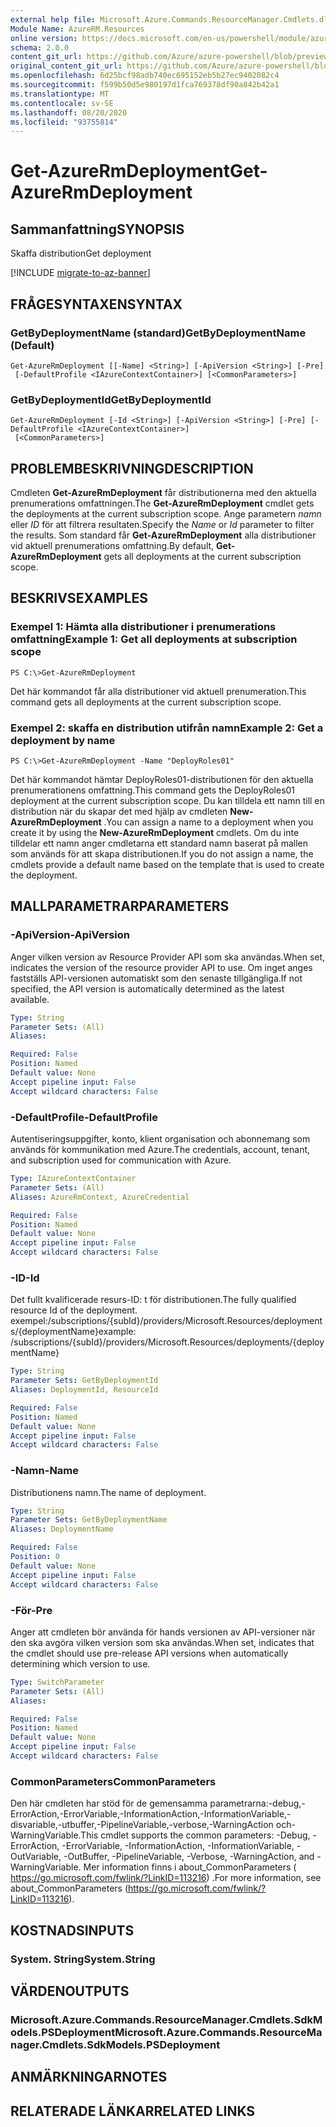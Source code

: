 ```yaml
---
external help file: Microsoft.Azure.Commands.ResourceManager.Cmdlets.dll-Help.xml
Module Name: AzureRM.Resources
online version: https://docs.microsoft.com/en-us/powershell/module/azurerm.resources/get-azurermdeployment
schema: 2.0.0
content_git_url: https://github.com/Azure/azure-powershell/blob/preview/src/ResourceManager/Resources/Commands.Resources/help/Get-AzureRmDeployment.md
original_content_git_url: https://github.com/Azure/azure-powershell/blob/preview/src/ResourceManager/Resources/Commands.Resources/help/Get-AzureRmDeployment.md
ms.openlocfilehash: 6d25bcf98adb740ec695152eb5b27ec9402082c4
ms.sourcegitcommit: f599b50d5e980197d1fca769378df90a842b42a1
ms.translationtype: MT
ms.contentlocale: sv-SE
ms.lasthandoff: 08/20/2020
ms.locfileid: "93755814"
---
```

# <span data-ttu-id="d55a8-101">Get-AzureRmDeployment</span><span class="sxs-lookup"><span data-stu-id="d55a8-101">Get-AzureRmDeployment</span></span>

## <span data-ttu-id="d55a8-102">Sammanfattning</span><span class="sxs-lookup"><span data-stu-id="d55a8-102">SYNOPSIS</span></span>
<span data-ttu-id="d55a8-103">Skaffa distribution</span><span class="sxs-lookup"><span data-stu-id="d55a8-103">Get deployment</span></span>

[!INCLUDE [migrate-to-az-banner](../../includes/migrate-to-az-banner.md)]

## <span data-ttu-id="d55a8-104">FRÅGESYNTAXEN</span><span class="sxs-lookup"><span data-stu-id="d55a8-104">SYNTAX</span></span>

### <span data-ttu-id="d55a8-105">GetByDeploymentName (standard)</span><span class="sxs-lookup"><span data-stu-id="d55a8-105">GetByDeploymentName (Default)</span></span>
```
Get-AzureRmDeployment [[-Name] <String>] [-ApiVersion <String>] [-Pre]
 [-DefaultProfile <IAzureContextContainer>] [<CommonParameters>]
```

### <span data-ttu-id="d55a8-106">GetByDeploymentId</span><span class="sxs-lookup"><span data-stu-id="d55a8-106">GetByDeploymentId</span></span>
```
Get-AzureRmDeployment [-Id <String>] [-ApiVersion <String>] [-Pre] [-DefaultProfile <IAzureContextContainer>]
 [<CommonParameters>]
```

## <span data-ttu-id="d55a8-107">PROBLEMBESKRIVNING</span><span class="sxs-lookup"><span data-stu-id="d55a8-107">DESCRIPTION</span></span>
<span data-ttu-id="d55a8-108">Cmdleten **Get-AzureRmDeployment** får distributionerna med den aktuella prenumerations omfattningen.</span><span class="sxs-lookup"><span data-stu-id="d55a8-108">The **Get-AzureRmDeployment** cmdlet gets the deployments at the current subscription scope.</span></span>
<span data-ttu-id="d55a8-109">Ange parametern *namn* eller *ID* för att filtrera resultaten.</span><span class="sxs-lookup"><span data-stu-id="d55a8-109">Specify the *Name* or *Id* parameter to filter the results.</span></span>
<span data-ttu-id="d55a8-110">Som standard får **Get-AzureRmDeployment** alla distributioner vid aktuell prenumerations omfattning.</span><span class="sxs-lookup"><span data-stu-id="d55a8-110">By default, **Get-AzureRmDeployment** gets all deployments at the current subscription scope.</span></span>

## <span data-ttu-id="d55a8-111">BESKRIVS</span><span class="sxs-lookup"><span data-stu-id="d55a8-111">EXAMPLES</span></span>

### <span data-ttu-id="d55a8-112">Exempel 1: Hämta alla distributioner i prenumerations omfattning</span><span class="sxs-lookup"><span data-stu-id="d55a8-112">Example 1: Get all deployments at subscription scope</span></span>
```
PS C:\>Get-AzureRmDeployment
```

<span data-ttu-id="d55a8-113">Det här kommandot får alla distributioner vid aktuell prenumeration.</span><span class="sxs-lookup"><span data-stu-id="d55a8-113">This command gets all deployments at the current subscription scope.</span></span>

### <span data-ttu-id="d55a8-114">Exempel 2: skaffa en distribution utifrån namn</span><span class="sxs-lookup"><span data-stu-id="d55a8-114">Example 2: Get a deployment by name</span></span>
```
PS C:\>Get-AzureRmDeployment -Name "DeployRoles01"
```

<span data-ttu-id="d55a8-115">Det här kommandot hämtar DeployRoles01-distributionen för den aktuella prenumerationens omfattning.</span><span class="sxs-lookup"><span data-stu-id="d55a8-115">This command gets the DeployRoles01 deployment at the current subscription scope.</span></span>
<span data-ttu-id="d55a8-116">Du kan tilldela ett namn till en distribution när du skapar det med hjälp av cmdleten **New-AzureRmDeployment** .</span><span class="sxs-lookup"><span data-stu-id="d55a8-116">You can assign a name to a deployment when you create it by using the **New-AzureRmDeployment** cmdlets.</span></span>
<span data-ttu-id="d55a8-117">Om du inte tilldelar ett namn anger cmdletarna ett standard namn baserat på mallen som används för att skapa distributionen.</span><span class="sxs-lookup"><span data-stu-id="d55a8-117">If you do not assign a name, the cmdlets provide a default name based on the template that is used to create the deployment.</span></span>

## <span data-ttu-id="d55a8-118">MALLPARAMETRAR</span><span class="sxs-lookup"><span data-stu-id="d55a8-118">PARAMETERS</span></span>

### <span data-ttu-id="d55a8-119">-ApiVersion</span><span class="sxs-lookup"><span data-stu-id="d55a8-119">-ApiVersion</span></span>
<span data-ttu-id="d55a8-120">Anger vilken version av Resource Provider API som ska användas.</span><span class="sxs-lookup"><span data-stu-id="d55a8-120">When set, indicates the version of the resource provider API to use.</span></span>
<span data-ttu-id="d55a8-121">Om inget anges fastställs API-versionen automatiskt som den senaste tillgängliga.</span><span class="sxs-lookup"><span data-stu-id="d55a8-121">If not specified, the API version is automatically determined as the latest available.</span></span>

```yaml
Type: String
Parameter Sets: (All)
Aliases:

Required: False
Position: Named
Default value: None
Accept pipeline input: False
Accept wildcard characters: False
```

### <span data-ttu-id="d55a8-122">-DefaultProfile</span><span class="sxs-lookup"><span data-stu-id="d55a8-122">-DefaultProfile</span></span>
<span data-ttu-id="d55a8-123">Autentiseringsuppgifter, konto, klient organisation och abonnemang som används för kommunikation med Azure.</span><span class="sxs-lookup"><span data-stu-id="d55a8-123">The credentials, account, tenant, and subscription used for communication with Azure.</span></span>

```yaml
Type: IAzureContextContainer
Parameter Sets: (All)
Aliases: AzureRmContext, AzureCredential

Required: False
Position: Named
Default value: None
Accept pipeline input: False
Accept wildcard characters: False
```

### <span data-ttu-id="d55a8-124">-ID</span><span class="sxs-lookup"><span data-stu-id="d55a8-124">-Id</span></span>
<span data-ttu-id="d55a8-125">Det fullt kvalificerade resurs-ID: t för distributionen.</span><span class="sxs-lookup"><span data-stu-id="d55a8-125">The fully qualified resource Id of the deployment.</span></span>
<span data-ttu-id="d55a8-126">exempel:/subscriptions/{subId}/providers/Microsoft.Resources/deployments/{deploymentName}</span><span class="sxs-lookup"><span data-stu-id="d55a8-126">example: /subscriptions/{subId}/providers/Microsoft.Resources/deployments/{deploymentName}</span></span>

```yaml
Type: String
Parameter Sets: GetByDeploymentId
Aliases: DeploymentId, ResourceId

Required: False
Position: Named
Default value: None
Accept pipeline input: False
Accept wildcard characters: False
```

### <span data-ttu-id="d55a8-127">-Namn</span><span class="sxs-lookup"><span data-stu-id="d55a8-127">-Name</span></span>
<span data-ttu-id="d55a8-128">Distributionens namn.</span><span class="sxs-lookup"><span data-stu-id="d55a8-128">The name of deployment.</span></span>

```yaml
Type: String
Parameter Sets: GetByDeploymentName
Aliases: DeploymentName

Required: False
Position: 0
Default value: None
Accept pipeline input: False
Accept wildcard characters: False
```

### <span data-ttu-id="d55a8-129">-För</span><span class="sxs-lookup"><span data-stu-id="d55a8-129">-Pre</span></span>
<span data-ttu-id="d55a8-130">Anger att cmdleten bör använda för hands versionen av API-versioner när den ska avgöra vilken version som ska användas.</span><span class="sxs-lookup"><span data-stu-id="d55a8-130">When set, indicates that the cmdlet should use pre-release API versions when automatically determining which version to use.</span></span>

```yaml
Type: SwitchParameter
Parameter Sets: (All)
Aliases:

Required: False
Position: Named
Default value: None
Accept pipeline input: False
Accept wildcard characters: False
```

### <span data-ttu-id="d55a8-131">CommonParameters</span><span class="sxs-lookup"><span data-stu-id="d55a8-131">CommonParameters</span></span>
<span data-ttu-id="d55a8-132">Den här cmdleten har stöd för de gemensamma parametrarna:-debug,-ErrorAction,-ErrorVariable,-InformationAction,-InformationVariable,-disvariable,-utbuffer,-PipelineVariable,-verbose,-WarningAction och-WarningVariable.</span><span class="sxs-lookup"><span data-stu-id="d55a8-132">This cmdlet supports the common parameters: -Debug, -ErrorAction, -ErrorVariable, -InformationAction, -InformationVariable, -OutVariable, -OutBuffer, -PipelineVariable, -Verbose, -WarningAction, and -WarningVariable.</span></span> <span data-ttu-id="d55a8-133">Mer information finns i about_CommonParameters ( https://go.microsoft.com/fwlink/?LinkID=113216) .</span><span class="sxs-lookup"><span data-stu-id="d55a8-133">For more information, see about_CommonParameters (https://go.microsoft.com/fwlink/?LinkID=113216).</span></span>

## <span data-ttu-id="d55a8-134">KOSTNADS</span><span class="sxs-lookup"><span data-stu-id="d55a8-134">INPUTS</span></span>

### <span data-ttu-id="d55a8-135">System. String</span><span class="sxs-lookup"><span data-stu-id="d55a8-135">System.String</span></span>

## <span data-ttu-id="d55a8-136">VÄRDEN</span><span class="sxs-lookup"><span data-stu-id="d55a8-136">OUTPUTS</span></span>

### <span data-ttu-id="d55a8-137">Microsoft.Azure.Commands.ResourceManager.Cmdlets.SdkModels.PSDeployment</span><span class="sxs-lookup"><span data-stu-id="d55a8-137">Microsoft.Azure.Commands.ResourceManager.Cmdlets.SdkModels.PSDeployment</span></span>

## <span data-ttu-id="d55a8-138">ANMÄRKNINGAR</span><span class="sxs-lookup"><span data-stu-id="d55a8-138">NOTES</span></span>

## <span data-ttu-id="d55a8-139">RELATERADE LÄNKAR</span><span class="sxs-lookup"><span data-stu-id="d55a8-139">RELATED LINKS</span></span>
